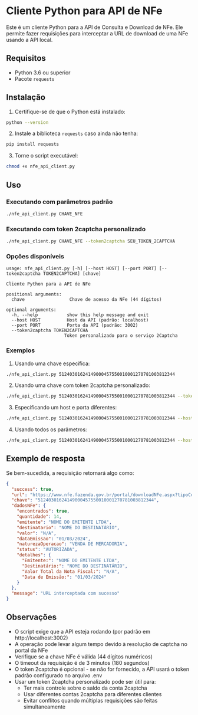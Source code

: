 # Cliente Python para API de NFe

Este é um cliente Python para a API de Consulta e Download de NFe. Ele permite fazer requisições para interceptar a URL de download de uma NFe usando a API local.

## Requisitos

- Python 3.6 ou superior
- Pacote `requests`

## Instalação

1. Certifique-se de que o Python está instalado:
```bash
python --version
```

2. Instale a biblioteca `requests` caso ainda não tenha:
```bash
pip install requests
```

3. Torne o script executável:
```bash
chmod +x nfe_api_client.py
```

## Uso

### Executando com parâmetros padrão

```bash
./nfe_api_client.py CHAVE_NFE
```

### Executando com token 2captcha personalizado

```bash
./nfe_api_client.py CHAVE_NFE --token2captcha SEU_TOKEN_2CAPTCHA
```

### Opções disponíveis

```
usage: nfe_api_client.py [-h] [--host HOST] [--port PORT] [--token2captcha TOKEN2CAPTCHA] [chave]

Cliente Python para a API de NFe

positional arguments:
  chave                 Chave de acesso da NFe (44 dígitos)

optional arguments:
  -h, --help           show this help message and exit
  --host HOST          Host da API (padrão: localhost)
  --port PORT          Porta da API (padrão: 3002)
  --token2captcha TOKEN2CAPTCHA
                      Token personalizado para o serviço 2Captcha
```

### Exemplos

1. Usando uma chave específica:
```bash
./nfe_api_client.py 51240301624149000457550010001270781003812344
```

2. Usando uma chave com token 2captcha personalizado:
```bash
./nfe_api_client.py 51240301624149000457550010001270781003812344 --token2captcha f623a43b10acb451a2c276858c0e5f7b
```

3. Especificando um host e porta diferentes:
```bash
./nfe_api_client.py 51240301624149000457550010001270781003812344 --host 192.168.1.100 --port 3000
```

4. Usando todos os parâmetros:
```bash
./nfe_api_client.py 51240301624149000457550010001270781003812344 --host 192.168.1.100 --port 3000 --token2captcha f623a43b10acb451a2c276858c0e5f7b
```

## Exemplo de resposta

Se bem-sucedida, a requisição retornará algo como:

```json
{
  "success": true,
  "url": "https://www.nfe.fazenda.gov.br/portal/downloadNFe.aspx?tipoConsulta=resumo&a=/FUbC0GSMHCJjbZ2NgfjZsg6TCH73LphlAQbw+OtsmBc5ekZWk7HifGG8RgIx/zC&tipoConteudo=7PhJ%20gAVw2g=&lp=L0ZVYkMwR1NNSENKamJaMk5nZmpac2c2VENINzNMcGhsQVFidytPdHNtQmM1ZWtaV2s3SGlmR0c4UmdJeC96Qw==",
  "chave": "51240301624149000457550010001270781003812344",
  "dadosNFe": {
    "encontrados": true,
    "quantidade": 14,
    "emitente": "NOME DO EMITENTE LTDA",
    "destinatario": "NOME DO DESTINATÁRIO",
    "valor": "N/A",
    "dataEmissao": "01/03/2024",
    "naturezaOperacao": "VENDA DE MERCADORIA",
    "status": "AUTORIZADA",
    "detalhes": {
      "Emitente:": "NOME DO EMITENTE LTDA",
      "Destinatário:": "NOME DO DESTINATÁRIO",
      "Valor Total da Nota Fiscal:": "N/A",
      "Data de Emissão:": "01/03/2024"
    }
  },
  "message": "URL interceptada com sucesso"
}
```

## Observações

- O script exige que a API esteja rodando (por padrão em http://localhost:3002)
- A operação pode levar algum tempo devido à resolução de captcha no portal da NFe
- Verifique se a chave NFe é válida (44 dígitos numéricos)
- O timeout da requisição é de 3 minutos (180 segundos)
- O token 2captcha é opcional - se não for fornecido, a API usará o token padrão configurado no arquivo .env
- Usar um token 2captcha personalizado pode ser útil para:
  - Ter mais controle sobre o saldo da conta 2captcha
  - Usar diferentes contas 2captcha para diferentes clientes
  - Evitar conflitos quando múltiplas requisições são feitas simultaneamente 